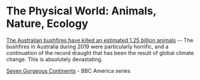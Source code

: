 # The Physical World: Animals, Nature, Ecology

[The Australian bushfires have killed an estimated 1.25 billion animals](https://www.sbs.com.au/news/the-australian-bushfires-have-killed-an-estimated-1-25-billion-animals) -- The bushfires in Australia during 2019 were particularly horrific, and a continuation of the record draught that has been the result of global climate change. This is absolutely devastating.

[Seven Gorgeous Continents](https://twitter.com/bbcamerica/status/1214184878906003463?s=12) - BBC America series



